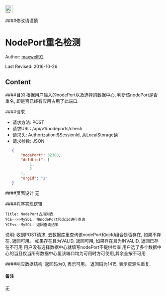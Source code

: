 <img src="http://kubernetes.io/kubernetes/img/warning.png" alt="WARNING" width="25" height="25"> 

####修改请谨慎

NodePort重名检测
==============

Author: [maxwell92](github.com/maxwell92)

Last Revised: 2016-10-26

Content
--------------
####目的
根据用户输入的nodePort以及选择的数据中心, 判断该nodePort是否重名, 即是否已经有应用占用了此端口.

####请求

* 请求方法: POST 
* 请求URL: /api/v1/nodeports/check
* 请求头: Authorization:$SessionId, 从LocalStorage读 
* 请求参数: 
  JSON 
  
```json
   {
       "nodePort": 32380,
       "dcIdList": [
           1,
           2
       ],
       "orgId": "1"
   } 
```

####页面设计 
无

####程序实现逻辑:

```Sequence
Title: NodePort占用列表
YCE-->>MySQL: 按nodePort和dcId进行查询
YCE<<--MySQL: 返回查询结果
```

说明: 收到POST请求, 去数据库里查询该nodePort和dcId组合是否存在, 如果不存在, 返回可用。 如果存在且为VALID, 返回可用, 如果存在且为INVALID, 返回已存在不可用
用户没有选择数据中心就填写nodePort不提供检查
用户选了多个数据中心的当且仅当所有数据中心里该端口均为可用时方可使用,其余全按不可用

####响应数据结构: 
返回码为0, 表示可用。
返回码为1415, 表示资源名重复.

#### 备注
无